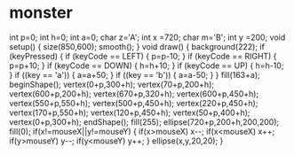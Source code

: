 # monster
int p=0;
int h=0;
int a=0;
char z='A';
int x =720;
char m='B';
int y =200;
void setup()
{
size(850,600);
smooth();
}
void draw()
{
background(222);
if (keyPressed) 
{
if (keyCode == LEFT) 
{ 
p=p-10;
} if (keyCode == RIGHT) 
{ 
p=p+10;
}
if (keyCode == DOWN) 
{
h=h+10;
}
if (keyCode == UP) 
{
h=h-10;
}
if ((key == 'a'))
{
a=a+50;
}
if ((key == 'b')) 
{
a=a-50;
}
}
fill(163+a);
beginShape();
vertex(0+p,300+h);
vertex(70+p,200+h);
vertex(600+p,200+h);
vertex(670+p,320+h);
vertex(600+p,450+h);
vertex(550+p,550+h);
vertex(500+p,450+h);
vertex(220+p,450+h);
vertex(170+p,550+h);
vertex(120+p,450+h);
vertex(50+p,400+h);
vertex(0+p,300+h);
endShape();
fill(255);
ellipse(720+p,200+h,200,200);
fill(0);
if(x!=mouseX||y!=mouseY)
{
if(x>mouseX)
x--;
if(x<mouseX)
x++;
if(y>mouseY)
y--;
if(y<mouseY)
y++;
}
ellipse(x,y,20,20);
}
